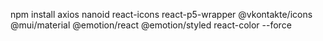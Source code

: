npm install axios nanoid react-icons react-p5-wrapper @vkontakte/icons @mui/material @emotion/react @emotion/styled react-color --force

